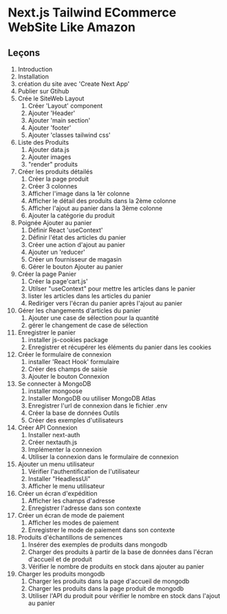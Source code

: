 # Next.js Tailwind ECommerce WebSite Like Amazon

## Leçons

1. Introduction
2. Installation
3. création du site avec 'Create Next App'
4. Publier sur Gtihub
5. Crée le SiteWeb Layout
   1. Créer 'Layout' component
   2. Ajouter 'Header'
   3. Ajouter 'main section'
   4. Ajouter 'footer'
   5. Ajouter 'classes tailwind css'
6. Liste des Produits
   1. Ajouter data.js
   2. Ajouter images
   3. "render" produits
7. Créer les produits détailés
   1. Créer la page produit
   2. Créer 3 colonnes
   3. Afficher l'image dans la 1èr colonne
   4. Afficher le détail des produits dans la 2ème colonne
   5. Afficher l'ajout au panier dans la 3ème colonne
   6. Ajouter la catégorie du produit
8. Poignée Ajouter au panier
   1. Définir React 'useContext'
   2. Définir l'état des articles du panier
   3. Créer une action d'ajout au panier
   4. Ajouter un 'reducer'
   5. Créer un fournisseur de magasin
   6. Gérer le bouton Ajouter au panier
9. Créer la page Panier
   1. Créer la page'cart.js'
   2. Utilser "useContext" pour mettre les articles dans le panier
   3. lister les articles dans les articles du panier
   4. Rediriger vers l'écran du panier après l'ajout au panier
10. Gérer les changements d'articles du panier
    1. Ajouter une case de sélection pour la quantité
    2. gérer le changement de case de sélection
11. Enregistrer le panier
    1. installer js-cookies package
    2. Enregistrer et récupérer les éléments du panier dans les cookies
12. Créer le formulaire de connexion
    1. installer 'React Hook' formulaire
    2. Créer des champs de saisie
    3. Ajouter le bouton Connexion
13. Se connecter à MongoDB
    1. installer mongoose
    2. Installer MongoDB ou utiliser MongoDB Atlas
    3. Enregistrer l'url de connexion dans le fichier .env
    4. Créer la base de données Outils
    5. Créer des exemples d'utilisateurs
14. Créer API Connexion
    1. Installer next-auth
    2. Créer nextauth.js
    3. Implémenter la connexion
    4. Utiliser la connexion dans le formulaire de connexion
15. Ajouter un menu utilisateur
    1. Vérifier l'authentification de l'utilisateur
    2. Installer "HeadlessUi"
    3. Afficher le menu utilisateur
16. Créer un écran d'expédition
    1. Afficher les champs d'adresse
    2. Enregistrer l'adresse dans son contexte
17. Créer un écran de mode de paiement
    1. Afficher les modes de paiement
    2. Enregistrer le mode de paiement dans son contexte
18. Produits d'échantillons de semences
    1. Insérer des exemples de produits dans mongodb
    2. Charger des produits à partir de la base de données dans l'écran d'accueil et de produit
    3. Vérifier le nombre de produits en stock dans ajouter au panier
19. Charger les produits mongodb
    1. Charger les produits dans la page d'accueil de mongodb
    2. Charger les produits dans la page produit de mongodb
    3. Utiliser l'API du produit pour vérifier le nombre en stock dans l'ajout au panier
